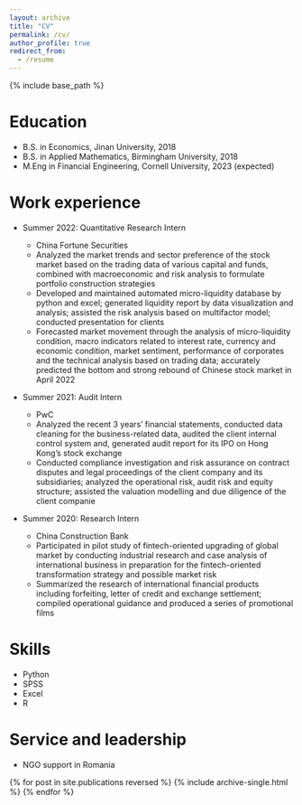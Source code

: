 ```yaml
---
layout: archive
title: "CV"
permalink: /cv/
author_profile: true
redirect_from:
  - /resume
---
```


{% include base_path %}

Education
======
* B.S. in Economics, Jinan University, 2018
* B.S. in Applied Mathematics, Birmingham University, 2018
* M.Eng in Financial Engineering, Cornell University, 2023 (expected)

Work experience
======
* Summer 2022: Quantitative Research Intern
  * China Fortune Securities
  * Analyzed the market trends and sector preference of the stock market based on the trading data of various capital and funds, combined with macroeconomic and risk analysis to formulate portfolio construction strategies 
  * Developed and maintained automated micro-liquidity database by python and excel; generated liquidity report by data visualization and analysis; assisted the risk analysis based on multifactor model; conducted presentation for clients
  * Forecasted market movement through the analysis of micro-liquidity condition, macro indicators related to interest rate, currency and economic condition, market sentiment, performance of corporates and the technical analysis based on trading data; accurately predicted the bottom and strong rebound of Chinese stock market in April 2022

* Summer 2021: Audit Intern
  * PwC
  * Analyzed the recent 3 years’ financial statements, conducted data cleaning for the business-related data, audited the client internal control system and, generated audit report for its IPO on Hong Kong’s stock exchange
  * Conducted compliance investigation and risk assurance on contract disputes and legal proceedings of the client company and its subsidiaries; analyzed the operational risk, audit risk and equity structure; assisted the valuation modelling and due diligence of the client companie

* Summer 2020: Research Intern
  * China Construction Bank
  * Participated in pilot study of fintech-oriented upgrading of global market by conducting industrial research and case analysis of international business in preparation for the fintech-oriented transformation strategy and possible market risk
  * Summarized the research of international financial products including forfeiting, letter of credit and exchange settlement; compiled operational guidance and produced a series of promotional films
  
Skills
======
* Python
* SPSS
* Excel
* R

Service and leadership
======
* NGO support in Romania

{% for post in site.publications reversed %}
  {% include archive-single.html %}
{% endfor %}
